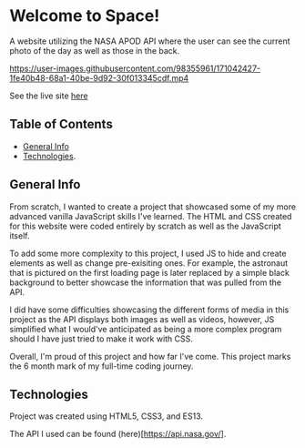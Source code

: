 # Welcome to Space!

A website utilizing the NASA APOD API where the user can see the current photo of the day as well as those in the back.

https://user-images.githubusercontent.com/98355961/171042427-1fe40b48-68a1-40be-9d92-30f013345cdf.mp4

See the live site [here](https://welcometospace.netlify.app/)


## Table of Contents

* [General Info](#general-info)
* [Technologies](#technologies).

## General Info

From scratch, I wanted to create a project that showcased some of my more advanced vanilla JavaScript skills I've learned. The HTML and CSS created for this website were coded entirely by scratch as well as the JavaScript itself.

To add some more complexity to this project, I used JS to hide and create elements as well as change pre-exisiting ones. For example, the astronaut that is pictured on the first loading page is later replaced by a simple black background to better showcase the information that was pulled from the API. 

I did have some difficulties showcasing the different forms of media in this project as the API displays both images as well as videos, however, JS simplified what I would've anticipated as being a more complex program should I have just tried to make it work with CSS.

Overall, I'm proud of this project and how far I've come. This project marks the 6 month mark of my full-time coding journey.

## Technologies

Project was created using HTML5, CSS3, and ES13.

The API I used can be found (here)[https://api.nasa.gov/]. 

